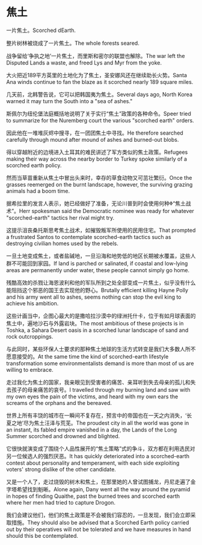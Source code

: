 # 焦土

<p><span class="chinese">一片焦土。</span><span class="english">Scorched dEarth.</span></p>

<p><span class="chinese">整片树林被烧成了一片焦土。</span><span class="english">The whole forests seared.</span></p>

<p><span class="chinese">战争留给‘争执之地’一片焦土，而里斯和密尔的联盟也解除。</span><span class="english">The war left the Disputed Lands a waste, and freed Lys and Myr from the yoke.</span></p>

<p><span class="chinese">大火把近189平方英里的土地化为了焦土，圣安娜风还在继续助长火势。</span><span class="english">Santa Ana winds continue to fan the blaze as it scorched nearly 189 square miles.</span></p>

<p><span class="chinese">几天前，北韩警告说，它可以把韩国夷为焦土。</span><span class="english">Several days ago, North Korea warned it may turn the South into a "sea of ashes."</span></p>

<p><span class="chinese">斯佩尔为纽伦堡法庭概括地说明了关于实行“焦土”政策的各种命令。</span><span class="english">Speer tried to summarize for the Nuremberg court the various "scorched earth" orders.</span></p>

<p><span class="chinese">因此他在一堆堆灰烬中搜寻，在一团团焦土中寻找。</span><span class="english">He therefore searched carefully through mound after mound of ashes and burned-out blobs.</span></p>

<p><span class="chinese">得以穿越附近的边境进入土耳其的难民讲述了军方类似的焦土政策。</span><span class="english">Refugees making their way across the nearby border to Turkey spoke similarly of a scorched earth policy.</span></p>

<p><span class="chinese">然而当草苗重新从焦土中冒出头来时，幸存的草食动物又可茁壮繁衍。</span><span class="english">Once the grasses reemerged on the burnt landscape, however, the surviving grazing animals had a boom time.</span></p>

<p><span class="chinese">据希拉里的发言人表示，她已经做好了准备，无论川普到时会使用何种ⷀ“焦土战术”。</span><span class="english">Herr spokesman said the Democratic nominee was ready for whatever "scorched-earth" tactics her rival might try.</span></p>

<p><span class="chinese">这提示沮丧桑托斯思考焦土战术，如摧毁叛军所使用的民用住宅。</span><span class="english">That prompted a frustrated Santos to contemplate scorched-earth tactics such as destroying civilian homes used by the rebels.</span></p>

<p><span class="chinese">一旦土地变成焦土，或者盐碱地，一旦沿海和地势低的地区长期被水覆盖，这些人群不可能回到家园。</span><span class="english">If land is parched or salinated, if coastal and low-lying areas are permanently under water, these people cannot simply go home.</span></p>

<p><span class="chinese">残酷高效的杀戮让海恩波利和他的军队所到之处全部变成一片焦土，似乎没有什么能阻挡这个邪恶的国王去实现他的野心。</span><span class="english">Brutally efficient killing Hayne Polly and his army went all to ashes, seems nothing can stop the evil king to achieve his ambition.</span></p>

<p><span class="chinese">这些计画当中，企图心最大的是撒哈拉沙漠中的绿洲托什卡，位于有如月球表面的焦土中，遍地沙石与外露岩块。</span><span class="english">The most ambitious of these projects is in Toshka, a Sahara Desert oasis in a scorched lunar landscape of sand and rock outcroppings.</span></p>

<p><span class="chinese">与此同时，某些环保人士要求的那种焦土地球的生活方式转变是我们大多数人所不愿意接受的。</span><span class="english">At the same time the kind of scorched-earth lifestyle transformation some environmentalists demand is more than most of us are willing to embrace.</span></p>

<p><span class="chinese">走过我化为焦土的国家，我亲眼见到受害者的痛苦、亲耳听到失去母亲的孤儿和失去孩子的母亲痛苦的哀号。</span><span class="english">I travelled through my burning land and saw with my own eyes the pain of the victims, and heard with my own ears the screams of the orphans and the bereaved.</span></p>

<p><span class="chinese">世界上所有丰饶的城市在一瞬间不复存在，预言中的帝国也在一天之内消失，‘长夏之地’尽为焦土汪泽与荒芜。</span><span class="english">The proudest city in all the world was gone in an instant, its fabled empire vanished in a day, the Lands of the Long Summer scorched and drowned and blighted.</span></p>

<p><span class="chinese">它很快就演变成了围绕个人品性展开的“焦土策略”式的争斗，双方都在利用选民对另一位候选人的强烈厌恶。</span><span class="english">It has quickly deteriorated into a scorched-earth contest about personality and temperament, with each side exploiting voters' strong dislike of the other candidate.</span></p>

<p><span class="chinese">又是一个人了，走过烧毁的树木和焦土，在那里她的人曾试图捕龙，丹尼走遍了金字塔希望找到魁晰。</span><span class="english">Alone again, Dany went all the way around the pyramid in hopes of finding Quaithe, past the burned trees and scorched earth where her men had tried to capture Drogon.</span></p>

<p><span class="chinese">我们会建议他们，他们的焦土政策是不会被我们容忍的，一旦发现，我们会立即采取措施。</span><span class="english">They should also be advised that a Scorched Earth policy carried out by their operatives will not be tolerated and we have measures in hand should this be contemplated.</span></p>

